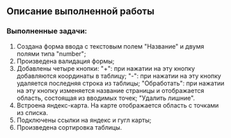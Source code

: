## Описание выполненной работы
### Выполненные задачи:
1. Создана форма ввода с текстовым полем "Название" и двумя полями типа "number";
2. Произведена валидация формы;
3. Добавлены четыре кнопки:
    "+": при нажатии на эту кнопку добавляются координаты в таблицу;
    "-": при нажатии на эту кнопку удаляется последняя строка из таблицы;
    "Обработать": при нажатии на эту кнопку изменяется название страницы и отображается область, состоящая из вводимых точек;
    "Удалить лишние".
 4. Встроена яндекс-карта. На карте отображается область с точками из списка.
 5. Подключены ссылки на яндекс и гугл карты;
 6. Произведена сортировка таблицы.

